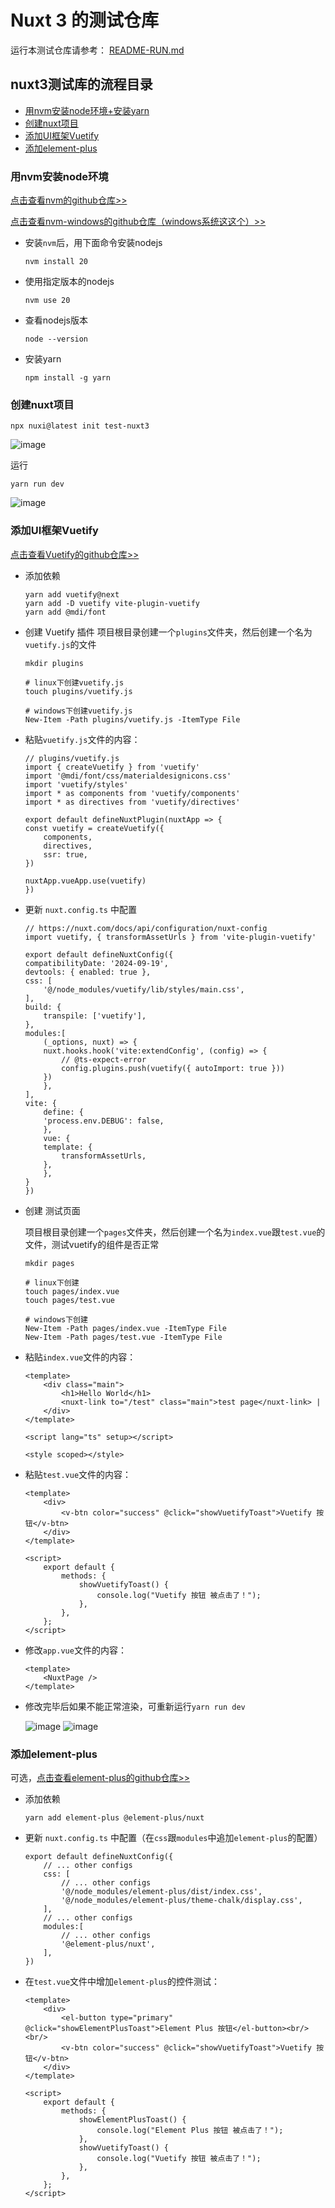# Nuxt 3 的测试仓库

运行本测试仓库请参考： [README-RUN.md](README-RUN.md)

## nuxt3测试库的流程目录
- [用nvm安装node环境+安装yarn](#用nvm安装node环境)
- [创建nuxt项目](#创建nuxt项目)
- [添加UI框架Vuetify](#添加UI框架Vuetify)
- [添加element-plus](#添加element-plus)


### 用nvm安装node环境
[点击查看nvm的github仓库>>](https://github.com/nvm-sh/nvm)

[点击查看nvm-windows的github仓库（windows系统这这个）>>](https://github.com/coreybutler/nvm-windows)

- 安装`nvm`后，用下面命令安装nodejs
    ```shell
    nvm install 20
    ```

- 使用指定版本的nodejs
    ```shell
    nvm use 20
    ```

- 查看nodejs版本
    ```shell
    node --version
    ```

- 安装yarn
    ```shell
    npm install -g yarn
    ```

### 创建nuxt项目
```shell
npx nuxi@latest init test-nuxt3
```
![image](https://github.com/user-attachments/assets/f5e6f8e6-e045-4325-a010-d68beae8e6fa)

运行
```shell
yarn run dev
```
![image](https://github.com/user-attachments/assets/7be4a5ac-1517-45f6-b9c0-dcc981372ab4)


### 添加UI框架Vuetify

[点击查看Vuetify的github仓库>>](https://github.com/vuetifyjs/vuetify)

- 添加依赖
    ```shell
    yarn add vuetify@next
    yarn add -D vuetify vite-plugin-vuetify
    yarn add @mdi/font
    ```

- 创建 Vuetify 插件
项目根目录创建一个`plugins`文件夹，然后创建一个名为`vuetify.js`的文件
    ```shell
    mkdir plugins
    
    # linux下创建vuetify.js
    touch plugins/vuetify.js
    
    # windows下创建vuetify.js
    New-Item -Path plugins/vuetify.js -ItemType File
    ```
    
- 粘贴`vuetify.js`文件的内容：
    ```text
    // plugins/vuetify.js
    import { createVuetify } from 'vuetify'
    import '@mdi/font/css/materialdesignicons.css'
    import 'vuetify/styles'
    import * as components from 'vuetify/components'
    import * as directives from 'vuetify/directives'
    
    export default defineNuxtPlugin(nuxtApp => {
    const vuetify = createVuetify({
        components,
        directives,
        ssr: true,
    })
    
    nuxtApp.vueApp.use(vuetify)
    })
    ```
    
- 更新 `nuxt.config.ts` 中配置
    ```text
    // https://nuxt.com/docs/api/configuration/nuxt-config
    import vuetify, { transformAssetUrls } from 'vite-plugin-vuetify'
    
    export default defineNuxtConfig({
    compatibilityDate: '2024-09-19',
    devtools: { enabled: true },
    css: [
        '@/node_modules/vuetify/lib/styles/main.css',
    ],
    build: {
        transpile: ['vuetify'],
    },
    modules:[
        (_options, nuxt) => {
        nuxt.hooks.hook('vite:extendConfig', (config) => {
            // @ts-expect-error
            config.plugins.push(vuetify({ autoImport: true }))
        })
        },
    ],
    vite: {
        define: {
        'process.env.DEBUG': false,
        },
        vue: {
        template: {
            transformAssetUrls,
        },
        },
    }
    })
    ```

- 创建 测试页面
  
    项目根目录创建一个`pages`文件夹，然后创建一个名为`index.vue`跟`test.vue`的文件，测试vuetify的组件是否正常
    ```shell
    mkdir pages
    
    # linux下创建
    touch pages/index.vue
    touch pages/test.vue
    
    # windows下创建
    New-Item -Path pages/index.vue -ItemType File
    New-Item -Path pages/test.vue -ItemType File
    ```
    
- 粘贴`index.vue`文件的内容：
    ```vue
    <template>
        <div class="main">
            <h1>Hello World</h1>
            <nuxt-link to="/test" class="main">test page</nuxt-link> |
        </div>
    </template>

    <script lang="ts" setup></script>

    <style scoped></style>
    ```
    
- 粘贴`test.vue`文件的内容：
    ```vue
    <template>
        <div>
            <v-btn color="success" @click="showVuetifyToast">Vuetify 按钮</v-btn>
        </div>
    </template>

    <script>
        export default {
            methods: {
                showVuetifyToast() {
                    console.log("Vuetify 按钮 被点击了！");
                },
            },
        };
    </script>
    ```
    
- 修改`app.vue`文件的内容：
    ```vue
    <template>
        <NuxtPage />
    </template>
    ```
  
- 修改完毕后如果不能正常渲染，可重新运行`yarn run dev`

    ![image](https://github.com/user-attachments/assets/d52534e4-e98f-432b-bb54-7cf5db8a578c)
    ![image](https://github.com/user-attachments/assets/f861aad0-9514-42ac-8edd-6c400af56827)


### 添加element-plus

可选，[点击查看element-plus的github仓库>>](https://github.com/element-plus/element-plus)

- 添加依赖
    ```shell
    yarn add element-plus @element-plus/nuxt
    ```
    
- 更新 `nuxt.config.ts` 中配置（在`css`跟`modules`中追加`element-plus`的配置）
    ```text
    export default defineNuxtConfig({
        // ... other configs
        css: [
            // ... other configs
            '@/node_modules/element-plus/dist/index.css',
            '@/node_modules/element-plus/theme-chalk/display.css',
        ],
        // ... other configs
        modules:[
            // ... other configs
            '@element-plus/nuxt',
        ],
    })
    ```
    
- 在`test.vue`文件中增加`element-plus`的控件测试：
    ```vue
    <template>
        <div>
            <el-button type="primary" @click="showElementPlusToast">Element Plus 按钮</el-button><br/><br/>
            <v-btn color="success" @click="showVuetifyToast">Vuetify 按钮</v-btn>
        </div>
    </template>

    <script>
        export default {
            methods: {
                showElementPlusToast() {
                    console.log("Element Plus 按钮 被点击了！");
                },
                showVuetifyToast() {
                    console.log("Vuetify 按钮 被点击了！");
                },
            },
        };
    </script>
    ```